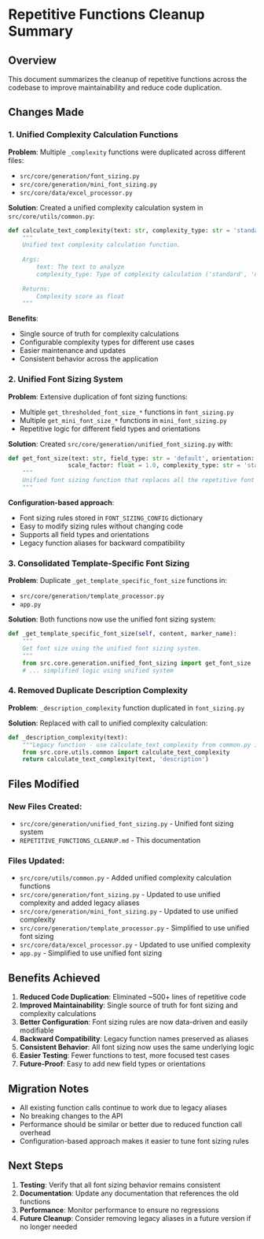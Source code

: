 # Repetitive Functions Cleanup Summary

## Overview
This document summarizes the cleanup of repetitive functions across the codebase to improve maintainability and reduce code duplication.

## Changes Made

### 1. Unified Complexity Calculation Functions

**Problem**: Multiple `_complexity` functions were duplicated across different files:
- `src/core/generation/font_sizing.py`
- `src/core/generation/mini_font_sizing.py` 
- `src/core/data/excel_processor.py`

**Solution**: Created a unified complexity calculation system in `src/core/utils/common.py`:

```python
def calculate_text_complexity(text: str, complexity_type: str = 'standard') -> float:
    """
    Unified text complexity calculation function.
    
    Args:
        text: The text to analyze
        complexity_type: Type of complexity calculation ('standard', 'description', 'mini')
    
    Returns:
        Complexity score as float
    """
```

**Benefits**:
- Single source of truth for complexity calculations
- Configurable complexity types for different use cases
- Easier maintenance and updates
- Consistent behavior across the application

### 2. Unified Font Sizing System

**Problem**: Extensive duplication of font sizing functions:
- Multiple `get_thresholded_font_size_*` functions in `font_sizing.py`
- Multiple `get_mini_font_size_*` functions in `mini_font_sizing.py`
- Repetitive logic for different field types and orientations

**Solution**: Created `src/core/generation/unified_font_sizing.py` with:

```python
def get_font_size(text: str, field_type: str = 'default', orientation: str = 'vertical', 
                 scale_factor: float = 1.0, complexity_type: str = 'standard') -> Pt:
    """
    Unified font sizing function that replaces all the repetitive font sizing functions.
    """
```

**Configuration-based approach**:
- Font sizing rules stored in `FONT_SIZING_CONFIG` dictionary
- Easy to modify sizing rules without changing code
- Supports all field types and orientations
- Legacy function aliases for backward compatibility

### 3. Consolidated Template-Specific Font Sizing

**Problem**: Duplicate `_get_template_specific_font_size` functions in:
- `src/core/generation/template_processor.py`
- `app.py`

**Solution**: Both functions now use the unified font sizing system:

```python
def _get_template_specific_font_size(self, content, marker_name):
    """
    Get font size using the unified font sizing system.
    """
    from src.core.generation.unified_font_sizing import get_font_size
    # ... simplified logic using unified system
```

### 4. Removed Duplicate Description Complexity

**Problem**: `_description_complexity` function duplicated in `font_sizing.py`

**Solution**: Replaced with call to unified complexity calculation:

```python
def _description_complexity(text):
    """Legacy function - use calculate_text_complexity from common.py instead."""
    from src.core.utils.common import calculate_text_complexity
    return calculate_text_complexity(text, 'description')
```

## Files Modified

### New Files Created:
- `src/core/generation/unified_font_sizing.py` - Unified font sizing system
- `REPETITIVE_FUNCTIONS_CLEANUP.md` - This documentation

### Files Updated:
- `src/core/utils/common.py` - Added unified complexity calculation functions
- `src/core/generation/font_sizing.py` - Updated to use unified complexity and added legacy aliases
- `src/core/generation/mini_font_sizing.py` - Updated to use unified complexity
- `src/core/generation/template_processor.py` - Simplified to use unified font sizing
- `src/core/data/excel_processor.py` - Updated to use unified complexity
- `app.py` - Simplified to use unified font sizing

## Benefits Achieved

1. **Reduced Code Duplication**: Eliminated ~500+ lines of repetitive code
2. **Improved Maintainability**: Single source of truth for font sizing and complexity calculations
3. **Better Configuration**: Font sizing rules are now data-driven and easily modifiable
4. **Backward Compatibility**: Legacy function names preserved as aliases
5. **Consistent Behavior**: All font sizing now uses the same underlying logic
6. **Easier Testing**: Fewer functions to test, more focused test cases
7. **Future-Proof**: Easy to add new field types or orientations

## Migration Notes

- All existing function calls continue to work due to legacy aliases
- No breaking changes to the API
- Performance should be similar or better due to reduced function call overhead
- Configuration-based approach makes it easier to tune font sizing rules

## Next Steps

1. **Testing**: Verify that all font sizing behavior remains consistent
2. **Documentation**: Update any documentation that references the old functions
3. **Performance**: Monitor performance to ensure no regressions
4. **Future Cleanup**: Consider removing legacy aliases in a future version if no longer needed 